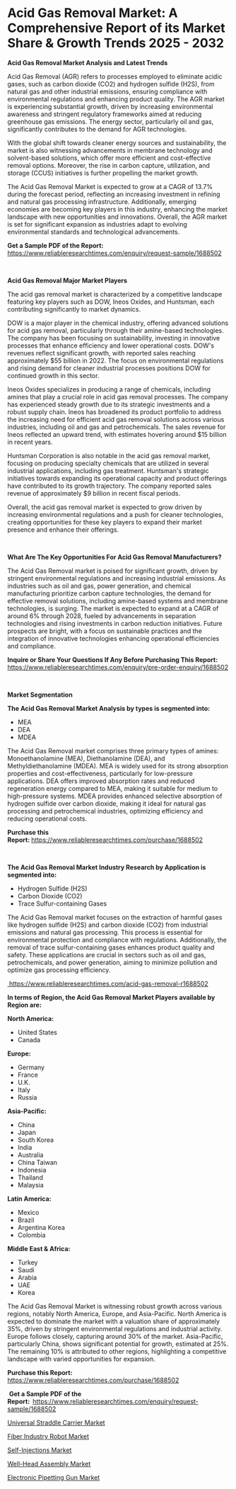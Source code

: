 <p><h1>Acid Gas Removal Market: A Comprehensive Report of its Market Share & Growth Trends 2025 - 2032</h1></p><p><strong>Acid Gas Removal Market Analysis and Latest Trends</strong></p>
<p><p>Acid Gas Removal (AGR) refers to processes employed to eliminate acidic gases, such as carbon dioxide (CO2) and hydrogen sulfide (H2S), from natural gas and other industrial emissions, ensuring compliance with environmental regulations and enhancing product quality. The AGR market is experiencing substantial growth, driven by increasing environmental awareness and stringent regulatory frameworks aimed at reducing greenhouse gas emissions. The energy sector, particularly oil and gas, significantly contributes to the demand for AGR technologies.</p><p>With the global shift towards cleaner energy sources and sustainability, the market is also witnessing advancements in membrane technology and solvent-based solutions, which offer more efficient and cost-effective removal options. Moreover, the rise in carbon capture, utilization, and storage (CCUS) initiatives is further propelling the market growth. </p><p>The Acid Gas Removal Market is expected to grow at a CAGR of 13.7% during the forecast period, reflecting an increasing investment in refining and natural gas processing infrastructure. Additionally, emerging economies are becoming key players in this industry, enhancing the market landscape with new opportunities and innovations. Overall, the AGR market is set for significant expansion as industries adapt to evolving environmental standards and technological advancements.</p></p>
<p><strong>Get a Sample PDF of the Report:&nbsp;</strong> <a href="https://www.reliableresearchtimes.com/enquiry/request-sample/1688502?utm_campaign=1994&utm_medium=2&utm_source=Github&utm_content=ia&utm_term=06012025&utm_id=acid-gas-removal">https://www.reliableresearchtimes.com/enquiry/request-sample/1688502</a></p>
<p>&nbsp;</p>
<p><strong>Acid Gas Removal Major Market Players</strong></p>
<p><p>The acid gas removal market is characterized by a competitive landscape featuring key players such as DOW, Ineos Oxides, and Huntsman, each contributing significantly to market dynamics.</p><p>DOW is a major player in the chemical industry, offering advanced solutions for acid gas removal, particularly through their amine-based technologies. The company has been focusing on sustainability, investing in innovative processes that enhance efficiency and lower operational costs. DOW's revenues reflect significant growth, with reported sales reaching approximately $55 billion in 2022. The focus on environmental regulations and rising demand for cleaner industrial processes positions DOW for continued growth in this sector.</p><p>Ineos Oxides specializes in producing a range of chemicals, including amines that play a crucial role in acid gas removal processes. The company has experienced steady growth due to its strategic investments and a robust supply chain. Ineos has broadened its product portfolio to address the increasing need for efficient acid gas removal solutions across various industries, including oil and gas and petrochemicals. The sales revenue for Ineos reflected an upward trend, with estimates hovering around $15 billion in recent years.</p><p>Huntsman Corporation is also notable in the acid gas removal market, focusing on producing specialty chemicals that are utilized in several industrial applications, including gas treatment. Huntsman's strategic initiatives towards expanding its operational capacity and product offerings have contributed to its growth trajectory. The company reported sales revenue of approximately $9 billion in recent fiscal periods.</p><p>Overall, the acid gas removal market is expected to grow driven by increasing environmental regulations and a push for cleaner technologies, creating opportunities for these key players to expand their market presence and enhance their offerings.</p></p>
<p>&nbsp;</p>
<p><strong>What Are The Key Opportunities For Acid Gas Removal Manufacturers?</strong></p>
<p><p>The Acid Gas Removal market is poised for significant growth, driven by stringent environmental regulations and increasing industrial emissions. As industries such as oil and gas, power generation, and chemical manufacturing prioritize carbon capture technologies, the demand for effective removal solutions, including amine-based systems and membrane technologies, is surging. The market is expected to expand at a CAGR of around 6% through 2028, fueled by advancements in separation technologies and rising investments in carbon reduction initiatives. Future prospects are bright, with a focus on sustainable practices and the integration of innovative technologies enhancing operational efficiencies and compliance.</p></p>
<p><strong>Inquire or Share Your Questions If Any Before Purchasing This Report:</strong> <a href="https://www.reliableresearchtimes.com/enquiry/pre-order-enquiry/1688502?utm_campaign=1994&utm_medium=2&utm_source=Github&utm_content=ia&utm_term=06012025&utm_id=acid-gas-removal">https://www.reliableresearchtimes.com/enquiry/pre-order-enquiry/1688502</a></p>
<p>&nbsp;</p>
<p><strong>Market Segmentation</strong></p>
<p><strong>The Acid Gas Removal Market Analysis by types is segmented into:</strong></p>
<p><ul><li>MEA</li><li>DEA</li><li>MDEA</li></ul></p>
<p><p>The Acid Gas Removal market comprises three primary types of amines: Monoethanolamine (MEA), Diethanolamine (DEA), and Methyldiethanolamine (MDEA). MEA is widely used for its strong absorption properties and cost-effectiveness, particularly for low-pressure applications. DEA offers improved absorption rates and reduced regeneration energy compared to MEA, making it suitable for medium to high-pressure systems. MDEA provides enhanced selective absorption of hydrogen sulfide over carbon dioxide, making it ideal for natural gas processing and petrochemical industries, optimizing efficiency and reducing operational costs.</p></p>
<p><strong>Purchase this Report:&nbsp;</strong><a href="https://www.reliableresearchtimes.com/purchase/1688502?utm_campaign=1994&utm_medium=2&utm_source=Github&utm_content=ia&utm_term=06012025&utm_id=acid-gas-removal">https://www.reliableresearchtimes.com/purchase/1688502</a></p>
<p>&nbsp;</p>
<p><strong>The Acid Gas Removal Market Industry Research by Application is segmented into:</strong></p>
<p><ul><li>Hydrogen Sulfide (H2S)</li><li>Carbon Dioxide (CO2)</li><li>Trace Sulfur-containing Gases</li></ul></p>
<p><p>The Acid Gas Removal market focuses on the extraction of harmful gases like hydrogen sulfide (H2S) and carbon dioxide (CO2) from industrial emissions and natural gas processing. This process is essential for environmental protection and compliance with regulations. Additionally, the removal of trace sulfur-containing gases enhances product quality and safety. These applications are crucial in sectors such as oil and gas, petrochemicals, and power generation, aiming to minimize pollution and optimize gas processing efficiency.</p></p>
<p><a href="https://www.reliableresearchtimes.com/acid-gas-removal-r1688502?utm_campaign=1994&utm_medium=2&utm_source=Github&utm_content=ia&utm_term=06012025&utm_id=acid-gas-removal">&nbsp;https://www.reliableresearchtimes.com/acid-gas-removal-r1688502</a></p>
<p><strong>In terms of Region, the Acid Gas Removal Market Players available by Region are:</strong></p>
<p>
    <p> <strong> North America: </strong>
        <ul>
            <li>United States</li>
            <li>Canada</li>
        </ul>
        </p> 
    <p> <strong> Europe: </strong>
        <ul>
            <li>Germany</li>
            <li>France</li>
            <li>U.K.</li>
            <li>Italy</li>
            <li>Russia</li>
        </ul>
        </p> 
    <p> <strong> Asia-Pacific: </strong>
        <ul>
            <li>China</li>
            <li>Japan</li>
            <li>South Korea</li>
            <li>India</li>
            <li>Australia</li>
            <li>China Taiwan</li>
            <li>Indonesia</li>
            <li>Thailand</li>
            <li>Malaysia</li>
        </ul>
        </p> 
    <p> <strong> Latin America: </strong>
        <ul>
            <li>Mexico</li>
            <li>Brazil</li>
            <li>Argentina Korea</li>
            <li>Colombia</li>
        </ul>
        </p> 
    <p> <strong> Middle East & Africa: </strong>
        <ul>
            <li>Turkey</li>
            <li>Saudi</li>
            <li>Arabia</li>
            <li>UAE</li>
            <li>Korea</li>
        </ul>
    </p>
    </p>
<p><p>The Acid Gas Removal Market is witnessing robust growth across various regions, notably North America, Europe, and Asia-Pacific. North America is expected to dominate the market with a valuation share of approximately 35%, driven by stringent environmental regulations and industrial activity. Europe follows closely, capturing around 30% of the market. Asia-Pacific, particularly China, shows significant potential for growth, estimated at 25%. The remaining 10% is attributed to other regions, highlighting a competitive landscape with varied opportunities for expansion.</p></p>
<p><strong>Purchase this Report: </strong><a href="https://www.reliableresearchtimes.com/purchase/1688502?utm_campaign=1994&utm_medium=2&utm_source=Github&utm_content=ia&utm_term=06012025&utm_id=acid-gas-removal">https://www.reliableresearchtimes.com/purchase/1688502</a></p>
<p>&nbsp;<strong>Get a Sample PDF of the Report:&nbsp;&nbsp;</strong><a href="https://www.reliableresearchtimes.com/enquiry/request-sample/1688502?utm_campaign=1994&utm_medium=2&utm_source=Github&utm_content=ia&utm_term=06012025&utm_id=acid-gas-removal">https://www.reliableresearchtimes.com/enquiry/request-sample/1688502</a></p>
<p><strong></strong></p>
<p><p><a href="https://www.linkedin.com/pulse/comprehensive-analysis-universal-straddle-carrier-market-projected-gb8gf?utm_campaign=1994&utm_medium=2&utm_source=Github&utm_content=ia&utm_term=06012025&utm_id=acid-gas-removal">Universal Straddle Carrier Market</a></p><p><a href="https://www.linkedin.com/pulse/research-examination-onthe-fiber-industry-robot-marketsize-zp09f?utm_campaign=1994&utm_medium=2&utm_source=Github&utm_content=ia&utm_term=06012025&utm_id=acid-gas-removal">Fiber Industry Robot Market</a></p><p><a href="https://www.linkedin.com/pulse/self-injections-market-report-in-depth-analysis-103-cagr-projection-fmyfe?utm_campaign=1994&utm_medium=2&utm_source=Github&utm_content=ia&utm_term=06012025&utm_id=acid-gas-removal">Self-Injections Market</a></p><p><a href="https://www.linkedin.com/pulse/well-head-assembly-market-size-share-analysis-2025-2032-nnure?utm_campaign=1994&utm_medium=2&utm_source=Github&utm_content=ia&utm_term=06012025&utm_id=acid-gas-removal">Well-Head Assembly Market</a></p><p><a href="https://www.linkedin.com/pulse/size-estimationof-electronic-pipetting-gun-market-forecast-ofthe-je5af?utm_campaign=1994&utm_medium=2&utm_source=Github&utm_content=ia&utm_term=06012025&utm_id=acid-gas-removal">Electronic Pipetting Gun Market</a></p></p>